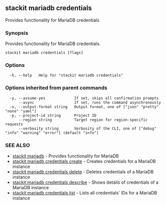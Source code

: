 ## stackit mariadb credentials

Provides functionality for MariaDB credentials

### Synopsis

Provides functionality for MariaDB credentials.

```
stackit mariadb credentials [flags]
```

### Options

```
  -h, --help   Help for "stackit mariadb credentials"
```

### Options inherited from parent commands

```
  -y, --assume-yes             If set, skips all confirmation prompts
      --async                  If set, runs the command asynchronously
  -o, --output-format string   Output format, one of ["json" "pretty" "none" "yaml"]
  -p, --project-id string      Project ID
      --region string          Target region for region-specific requests
      --verbosity string       Verbosity of the CLI, one of ["debug" "info" "warning" "error"] (default "info")
```

### SEE ALSO

* [stackit mariadb](./stackit_mariadb.md)	 - Provides functionality for MariaDB
* [stackit mariadb credentials create](./stackit_mariadb_credentials_create.md)	 - Creates credentials for a MariaDB instance
* [stackit mariadb credentials delete](./stackit_mariadb_credentials_delete.md)	 - Deletes credentials of a MariaDB instance
* [stackit mariadb credentials describe](./stackit_mariadb_credentials_describe.md)	 - Shows details of credentials of a MariaDB instance
* [stackit mariadb credentials list](./stackit_mariadb_credentials_list.md)	 - Lists all credentials' IDs for a MariaDB instance

